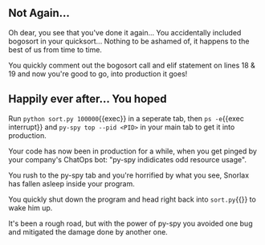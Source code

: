## Not Again...
Oh dear, you see that you've done it again... You accidentally included bogosort in your quicksort... Nothing to be ashamed of, it happens to the best of us from time to time.

You quickly comment out the bogosort call and elif statement on lines 18 & 19 and now you're good to go, into production it goes!

## Happily ever after... You hoped
Run `python sort.py 100000`{{exec}} in a seperate tab, then `ps -e`{{exec interrupt}} and `py-spy top --pid <PID>` in your main tab to get it into production.

Your code has now been in production for a while, when you get pinged by your company's ChatOps bot: "py-spy indidicates odd resource usage".

You rush to the py-spy tab and you're horrified by what you see, Snorlax has fallen asleep inside your program.

You quickly shut down the program and head right back into `sort.py`{{}} to wake him up.

It's been a rough road, but with the power of py-spy you avoided one bug and mitigated the damage done by another one.
